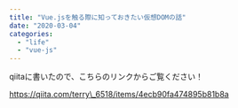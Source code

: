 ```yaml
---
title: "Vue.jsを触る際に知っておきたい仮想DOMの話"
date: "2020-03-04"
categories: 
  - "life"
  - "vue-js"
---
```


qiitaに書いたので、こちらのリンクからご覧ください！

https://qiita.com/terry\_6518/items/4ecb90fa474895b81b8a

